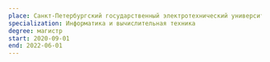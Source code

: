 ```yaml
---
place: Санкт-Петербургский государственный электротехнический университет «ЛЭТИ» им. В. И. Ульянова (Ленина)
specialization: Информатика и вычислительная техника
degree: магистр
start: 2020-09-01
end: 2022-06-01
---
```

